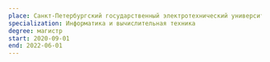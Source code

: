 ```yaml
---
place: Санкт-Петербургский государственный электротехнический университет «ЛЭТИ» им. В. И. Ульянова (Ленина)
specialization: Информатика и вычислительная техника
degree: магистр
start: 2020-09-01
end: 2022-06-01
---
```

